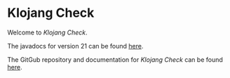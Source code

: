 # Klojang Check

Welcome to _Klojang Check_.

The javadocs for version 21 can be found [here](21/api/index.html).

The GitGub repository and documentation for _Klojang Check_ can be found
[here](https://github.com/klojang4j/klojang-check).

